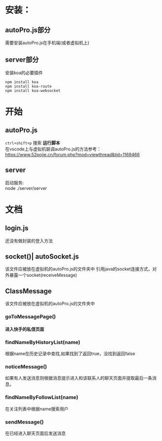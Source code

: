 # 安装： #
## autoPro.js部分 ##
需要安装autoPro.js在手机端(或者虚拟机上)
## server部分 ##
安装koa的必要插件
```
npm install koa
npm install koa-route
npm install koa-websocket
```

# 开始 #
## autoPro.js ##
```ctrl+shift+p``` 搜索 <b>运行脚本</b><br>
在vscode上与虚拟机联调autoPro.js的方法参考：https://www.52pojie.cn/forum.php?mod=viewthread&tid=1169466
## server ##
 启动服务:<br>
node ./server/server

# 文档 #
## login.js
还没有做封装的登入方法
## socket()| autoSocket.js
该文件应被放在虚拟机的autoPro.js的文件夹中
引用java的socket连接方式，对外暴露一个socket(receiveMessage)
## ClassMessage
该文件应被放在虚拟机的autoPro.js的文件夹中
### goToMessagePage()
#### 进入快手的私信页面
### findNameByHistoryList(name)
根据name在历史记录中查找,如果找到了返回true，没找到返回false

### noticeMessage()
如果有人发送消息则根据消息提示进入和该联系人的聊天页面并提取最后一条消息。

### findNameByFollowList(name)
在关注列表中根据name搜索用户

### sendMessage()
在已经进入聊天页面后发送消息








